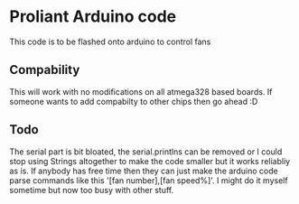 # Proliant Arduino code

This code is to be flashed onto arduino to control fans

## Compability

This will work with no modifications on all atmega328 based boards.
If someone wants to add compabilty to other chips then go ahead :D

## Todo

The serial part is bit bloated, the serial.printlns can be removed or I could stop using Strings altogether to make the code smaller but it works reliabliy as is.
If anybody has free time then they can just make the arduino code parse commands like this '[fan number],[fan speed%]'. I might do it myself sometime but now too busy with other stuff.